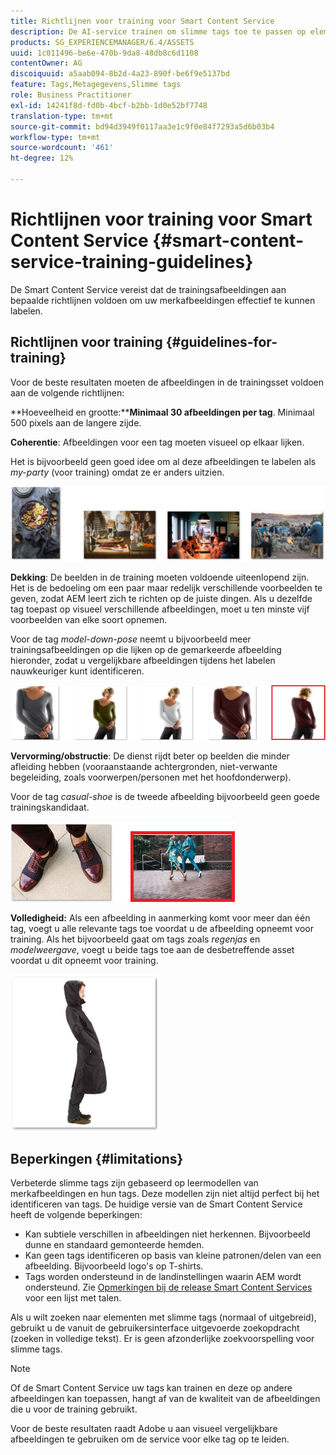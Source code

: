 ```yaml
---
title: Richtlijnen voor training voor Smart Content Service
description: De AI-service trainen om slimme tags toe te passen op elementen
products: SG_EXPERIENCEMANAGER/6.4/ASSETS
uuid: 1c011496-be6e-470b-9da8-48db8c6d1108
contentOwner: AG
discoiquuid: a5aab094-8b2d-4a23-890f-be6f9e5137bd
feature: Tags,Metagegevens,Slimme tags
role: Business Practitioner
exl-id: 14241f8d-fd0b-4bcf-b2bb-1d0e52bf7748
translation-type: tm+mt
source-git-commit: bd94d3949f0117aa3e1c9f0e84f7293a5d6b03b4
workflow-type: tm+mt
source-wordcount: '461'
ht-degree: 12%

---
```


# Richtlijnen voor training voor Smart Content Service {#smart-content-service-training-guidelines}

De Smart Content Service vereist dat de trainingsafbeeldingen aan bepaalde richtlijnen voldoen om uw merkafbeeldingen effectief te kunnen labelen.

## Richtlijnen voor training {#guidelines-for-training}

Voor de beste resultaten moeten de afbeeldingen in de trainingsset voldoen aan de volgende richtlijnen:

**Hoeveelheid en grootte:****Minimaal 30 afbeeldingen per tag**. Minimaal 500 pixels aan de langere zijde.

**Coherentie**: Afbeeldingen voor een tag moeten visueel op elkaar lijken.

Het is bijvoorbeeld geen goed idee om al deze afbeeldingen te labelen als *my-party* (voor training) omdat ze er anders uitzien.

![Illustratieve afbeeldingen ter illustratie van de richtlijnen voor training](assets/do-not-localize/coherence.png)

**Dekking**: De beelden in de training moeten voldoende uiteenlopend zijn. Het is de bedoeling om een paar maar redelijk verschillende voorbeelden te geven, zodat AEM leert zich te richten op de juiste dingen. Als u dezelfde tag toepast op visueel verschillende afbeeldingen, moet u ten minste vijf voorbeelden van elke soort opnemen.

Voor de tag *model-down-pose* neemt u bijvoorbeeld meer trainingsafbeeldingen op die lijken op de gemarkeerde afbeelding hieronder, zodat u vergelijkbare afbeeldingen tijdens het labelen nauwkeuriger kunt identificeren.

![Illustratieve afbeeldingen ter illustratie van de richtlijnen voor training](assets/do-not-localize/coverage_1.png)

**Vervorming/obstructie**: De dienst rijdt beter op beelden die minder afleiding hebben (vooraanstaande achtergronden, niet-verwante begeleiding, zoals voorwerpen/personen met het hoofdonderwerp).

Voor de tag *casual-shoe* is de tweede afbeelding bijvoorbeeld geen goede trainingskandidaat.

![Illustratieve afbeeldingen ter illustratie van de richtlijnen voor training](assets/do-not-localize/distraction.png)

**Volledigheid:** Als een afbeelding in aanmerking komt voor meer dan één tag, voegt u alle relevante tags toe voordat u de afbeelding opneemt voor training. Als het bijvoorbeeld gaat om tags zoals *regenjas* en *modelweergave*, voegt u beide tags toe aan de desbetreffende asset voordat u dit opneemt voor training.

![Illustratieve afbeeldingen ter illustratie van de richtlijnen voor training](assets/do-not-localize/completeness.png)

## Beperkingen {#limitations}

Verbeterde slimme tags zijn gebaseerd op leermodellen van merkafbeeldingen en hun tags. Deze modellen zijn niet altijd perfect bij het identificeren van tags. De huidige versie van de Smart Content Service heeft de volgende beperkingen:

* Kan subtiele verschillen in afbeeldingen niet herkennen. Bijvoorbeeld dunne en standaard gemonteerde hemden.
* Kan geen tags identificeren op basis van kleine patronen/delen van een afbeelding. Bijvoorbeeld logo&#39;s op T-shirts.
* Tags worden ondersteund in de landinstellingen waarin AEM wordt ondersteund. Zie [Opmerkingen bij de release Smart Content Services](/help/release-notes/smart-content-service-release-notes.md) voor een lijst met talen.

Als u wilt zoeken naar elementen met slimme tags (normaal of uitgebreid), gebruikt u de vanuit de gebruikersinterface uitgevoerde zoekopdracht (zoeken in volledige tekst). Er is geen afzonderlijke zoekvoorspelling voor slimme tags.

>[!NOTE]
>
>Of de Smart Content Service uw tags kan trainen en deze op andere afbeeldingen kan toepassen, hangt af van de kwaliteit van de afbeeldingen die u voor de training gebruikt.
>
>Voor de beste resultaten raadt Adobe u aan visueel vergelijkbare afbeeldingen te gebruiken om de service voor elke tag op te leiden.
